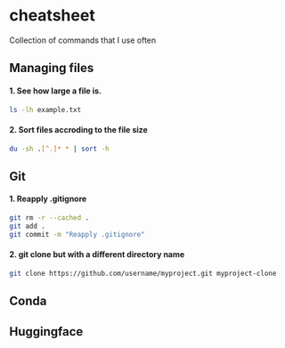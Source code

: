 # cheatsheet
Collection of commands that I use often

## Managing files

#### 1. See how large a file is.
```bash
ls -lh example.txt
```

#### 2. Sort files accroding to the file size
```bash
du -sh .[^.]* * | sort -h
```

## Git

#### 1. Reapply .gitignore
```bash
git rm -r --cached .
git add .
git commit -m "Reapply .gitignore"
```

#### 2. git clone but with a different directory name

```bash
git clone https://github.com/username/myproject.git myproject-clone
```


## Conda



## Huggingface
